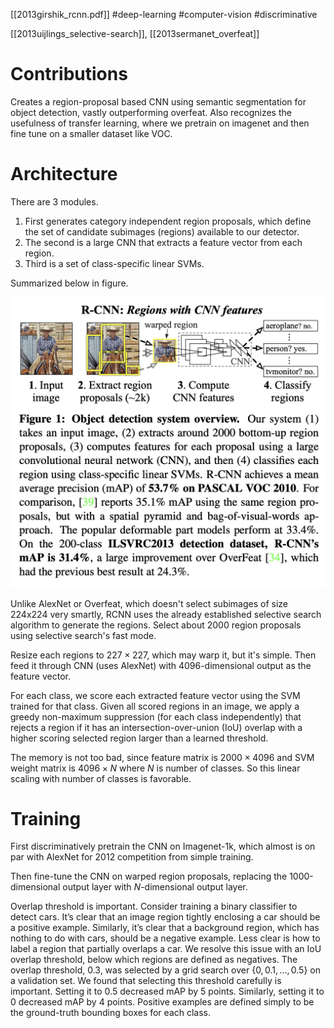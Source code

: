 [[2013girshik_rcnn.pdf]]
#deep-learning #computer-vision #discriminative

[[2013uijlings_selective-search]], [[2013sermanet_overfeat]]

# Contributions 

   Creates a region-proposal based CNN using semantic segmentation for object detection, vastly outperforming overfeat. Also recognizes the usefulness of transfer learning, where we pretrain on imagenet and then fine tune on a smaller dataset like VOC. 

# Architecture 

   There are 3 modules. 
   1. First generates category independent region proposals, which define the set of candidate subimages (regions) available to our detector. 
   2. The second is a large CNN that extracts a feature vector from each region. 
   3. Third is a set of class-specific linear SVMs. 

   Summarized below in figure. 

   ![image](rcnn_arch.png)

   Unlike AlexNet or Overfeat, which doesn't select subimages of size 224x224 very smartly, RCNN uses the already established selective search algorithm to generate the regions. Select about 2000 region proposals using selective search's fast mode. 

   Resize each regions to $227 \times 227$, which may warp it, but it's simple. Then feed it through CNN (uses AlexNet) with 4096-dimensional output as the feature vector. 

   For each class, we score each extracted feature vector using the SVM trained for that class. Given all scored regions in an image, we apply a greedy non-maximum suppression (for each class independently) that rejects a region if it has an intersection-over-union (IoU) overlap with a higher scoring selected region larger than a learned threshold.

   The memory is not too bad, since feature matrix is $2000 \times 4096$ and SVM weight matrix is $4096 \times N$ where $N$ is number of classes. So this linear scaling with number of classes is favorable. 

# Training 

   First discriminatively pretrain the CNN on Imagenet-1k, which almost is on par with AlexNet for 2012 competition from simple training. 

   Then fine-tune the CNN on warped region proposals, replacing the 1000-dimensional output layer with $N$-dimensional output layer. 

   Overlap threshold is important. Consider training a binary classifier to detect cars. It’s clear that an image region tightly enclosing a car should be a positive example. Similarly, it’s clear that a background region, which has nothing to do with cars, should be a negative example. Less clear is how to label a region that partially overlaps a car. We resolve this issue with an IoU overlap threshold, below which regions are defined as negatives. The overlap threshold, 0.3, was selected by a grid search over $\{0,0.1,...,0.5\}$ on a validation set. We found that selecting this threshold carefully is important. Setting it to 0.5 decreased mAP by 5 points. Similarly, setting it to 0 decreased mAP by 4 points. Positive examples are defined simply to be the ground-truth bounding boxes for each class.

